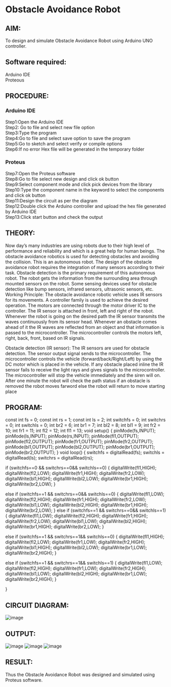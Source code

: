 # Obstacle Avoidance Robot

##  AIM:
To design and simulate Obstacle Avoidance Robot using Arduino UNO controller.

## Software required:
Arduino IDE </br>
Proteous

## PROCEDURE:
### Arduino IDE
Step1:Open the Arduino IDE </br>
Step2: Go to file and select new file option </br>
Step3:Type the program </br>
Step4:Go to file and select save option to save the program </br>
Step5:Go to sketch and select verify or compile options </br>
Step6:If no error Hex file will be generated in the temporary folder </br>
### Proteus
Step7:Open the Proteus software </br>
Step8:Go to file select new design and click ok button </br>
Step9:Select component mode and click pick devices from the library </br>
Step10:Type the component name in the keyword to select the components and click ok button </br>
Step11:Design the circuit as per the diagram </br>
Step12:Double click the Arduino controller and upload the hex file generated by Arduino IDE </br>
Step13:Click start button and check the output

## THEORY:

Now day’s many industries are using robots due to their high level of performance and reliability and which is a great help for human beings. The obstacle avoidance robotics is used for detecting obstacles and avoiding the collision. This is an autonomous robot. The design of the obstacle avoidance robot requires the integration of many sensors according to their task.
Obstacle detection is the primary requirement of this autonomous robot. The robot gets the information from the surrounding area through mounted sensors on the robot. Some sensing devices used for obstacle detection like bump sensors, infrared sensors, ultrasonic sensors, etc.
Working Principle:
The obstacle avoidance robotic vehicle uses IR sensors for its movements. A controller family is used to achieve the desired operation. The motors are connected through the motor driver IC to the controller. The IR sensor is attached in front, left and right of the robot. Whenever the robot is going on the desired path the IR sensor transmits the waves continuously from its sensor head. Whenever an obstacle comes ahead of it the IR waves are reflected from an object and that information is passed to the microcontroller. The microcontroller controls the motors left, right, back, front, based on IR signals. 

Obstacle detection (IR sensor):
The IR sensors are used for obstacle detection. The sensor output signal sends to the microcontroller. The microcontroller controls the vehicle (forward/back/Right/Left) by using the DC motor which is placed in the vehicle. If any obstacle placed inline the IR sensor fails to receive the light rays and gives signals to the microcontroller. The microcontroller will stop the vehicle immediately and the siren will on. After one minute the robot will check the path status if an obstacle is removed the robot moves farword else the robot will return to move starting place


## PROGRAM:
const int fs = 0; const int rs = 1; const int ls = 2; int switchfs = 0; int switchrs = 0; int switchls = 0; int br2 = 6; int br1 = 7; int bl2 = 8; int bl1 = 9; int fr2 = 10; int fr1 = 11; int fl2 = 12; int fl1 = 13; void setup() { pinMode(fs,INPUT); pinMode(ls,INPUT); pinMode(rs,INPUT); pinMode(fl1,OUTPUT); pinMode(fl2,OUTPUT); pinMode(fr1,OUTPUT); pinMode(fr2,OUTPUT); pinMode(bl1,OUTPUT); pinMode(bl2,OUTPUT); pinMode(br1,OUTPUT); pinMode(br2,OUTPUT); } void loop() { switchfs = digitalRead(fs); switchls = digitalRead(ls); switchrs = digitalRead(rs);

if (switchfs==0 && switchrs==0&& switchls==0) 
{
digitalWrite(fl1,HIGH); digitalWrite(fl2,LOW); digitalWrite(fr1,HIGH); digitalWrite(fr2,LOW); digitalWrite(bl1,HIGH); digitalWrite(bl2,LOW); digitalWrite(br1,HIGH); digitalWrite(br2,LOW); }

else  if (switchfs==1 && switchrs==0&& switchls==0) 
{ digitalWrite(fl1,LOW); digitalWrite(fl2,HIGH); digitalWrite(fr1,HIGH); digitalWrite(fr2,LOW); digitalWrite(bl1,LOW); digitalWrite(bl2,HIGH); digitalWrite(br1,HIGH); digitalWrite(br2,LOW); } else if (switchfs==1 && switchrs==0&& switchls==1) { digitalWrite(fl1,LOW); digitalWrite(fl2,HIGH); digitalWrite(fr1,HIGH); digitalWrite(fr2,LOW); digitalWrite(bl1,LOW); digitalWrite(bl2,HIGH); digitalWrite(br1,HIGH); digitalWrite(br2,LOW); }

else if (switchfs==1 && switchrs==1&& switchls==0) { digitalWrite(fl1,HIGH); digitalWrite(fl2,LOW); digitalWrite(fr1,LOW); digitalWrite(fr2,HIGH); digitalWrite(bl1,HIGH); digitalWrite(bl2,LOW); digitalWrite(br1,LOW); digitalWrite(br2,HIGH); }

else if (switchfs==1 && switchrs==1&& switchls==1) { digitalWrite(fl1,LOW); digitalWrite(fl2,HIGH); digitalWrite(fr1,LOW); digitalWrite(fr2,HIGH); digitalWrite(bl1,LOW); digitalWrite(bl2,HIGH); digitalWrite(br1,LOW); digitalWrite(br2,HIGH); }

}
## CIRCUIT DIAGRAM:
![image](https://github.com/21005290/Obstacle-Avoidance-Robot-/assets/112933246/85588474-a98d-4ada-93c2-144fbe0553dc)

## OUTPUT:
![image](https://github.com/21005290/Obstacle-Avoidance-Robot-/assets/112933246/7fe57feb-4e06-44aa-9fc9-7aa20c2dc6b6)
![image](https://github.com/21005290/Obstacle-Avoidance-Robot-/assets/112933246/0646812f-2e10-46a1-a437-3fdb8d711323)
![image](https://github.com/21005290/Obstacle-Avoidance-Robot-/assets/112933246/f6bdf1f6-bfa2-4ff9-bc86-182d02a0f791)

## RESULT:
Thus the Obstacle Avoidance Robot was designed and simulated using Proteus software.
